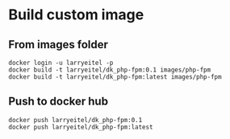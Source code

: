 # Build custom image

## From images folder

```
docker login -u larryeitel -p
docker build -t larryeitel/dk_php-fpm:0.1 images/php-fpm
docker build -t larryeitel/dk_php-fpm:latest images/php-fpm
```


## Push to docker hub

```
docker push larryeitel/dk_php-fpm:0.1
docker push larryeitel/dk_php-fpm:latest
```

